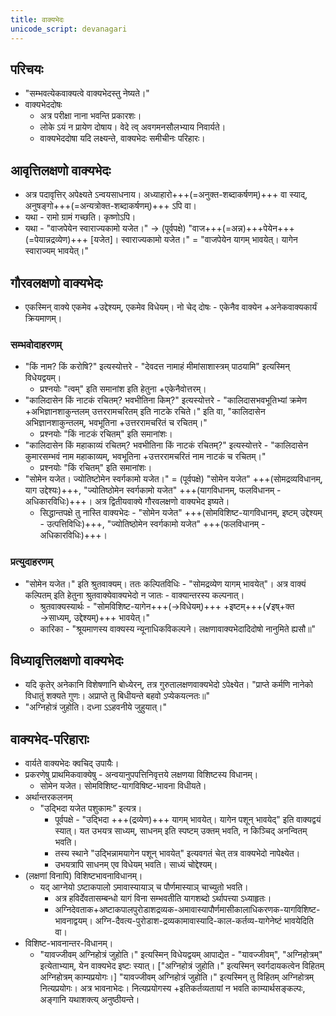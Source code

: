 ```yaml
---
title: वाक्यभेदः
unicode_script: devanagari
---
```


## परिचयः
- "सम्भवत्येकवाक्यत्वे वाक्यभेदस्तु नेष्यते।"
- वाक्यभेददोषः
    - अत्र परीक्षा नाना भवन्ति प्रकारशः।
    - लोके ऽयं न प्रायेण दोषाय। वेदे त्व् अवगमनसौलभ्याय निवार्यते।
    - वाक्यभेददोषा यदि लक्ष्यन्ते, वाक्यभेदः समीचीनः परिहारः।

## आवृत्तिलक्षणो वाक्यभेदः
- अत्र पदावृत्तिर् अपेक्ष्यते ऽन्वयसाधनाय। अध्याहारो+++(=अनुक्त-शब्दाकर्षणम्)+++ वा स्याद्, अनुषङ्गो+++(=अन्यत्रोक्त-शब्दाकर्षणम्)+++ ऽपि वा।
- यथा - रामो ग्रामं गच्छति। कृष्णोऽपि।
- यथा - "वाजपेयेन स्वाराज्यकामो यजेत।" → (पूर्वपक्षे) "वाज+++(=अन्न)+++पेयेन+++(=पेयान्नद्रव्येण)+++ [यजेत]। स्वाराज्यकामो यजेत।" = "वाजपेयेन यागम् भावयेत्। यागेन स्वाराज्यम् भावयेत्।"

## गौरवलक्षणो वाक्यभेदः
- एकस्मिन् वाक्ये एकमेव +उद्देश्यम्, एकमेव विधेयम्। नो चेद् दोषः - एकेनैव वाक्येन +अनेकवाक्यकार्यं क्रियमाणम्। 

### सम्भवोदाहरणम् 
- "किं नाम? किं करोषि?" इत्यस्योत्तरे - "देवदत्त नामाहं मीमांसाशास्त्रम् पाठयामि" इत्यस्मिन् विधेयद्वयम्।
  - प्रश्नयोः "त्वम्" इति समानांश इति हेतुना +एकेनैवोत्तरम्।
- "कालिदासेन किं नाटकं रचितम्? भवभीतिना किम्?" इत्यस्योत्तरे - "कालिदासभवभूतिभ्यां क्रमेण +अभिज्ञानशाकुन्तलम् उत्तररामचरितम् इति नाटके रचिते।" इति वा, "कालिदासेन अभिज्ञानशाकुन्तलम्, भवभूतिना +उत्तररामचरितं च रचितम्।" 
  - प्रश्नयोः "किं नाटकं रचितम्" इति समानांशः।
- "कालिदासेन किं महाकाव्यं रचितम्? भवभीतिना किं नाटकं रचितम्?" इत्यस्योत्तरे - "कालिदासेन कुमारसम्भवं नाम महाकाव्यम्, भवभूतिना +उत्तररामचरितं नाम नाटकं च रचितम्।" 
  - प्रश्नयोः "किं रचितम्" इति समानांशः।
- "सोमेन यजेत। ज्योतिष्टोमेन स्वर्गकामो यजेत।" = (पूर्वपक्षे) "सोमेन यजेत" +++(सोमद्रव्यविधानम्, याग उद्देश्यः)+++, "ज्योतिष्ठोमेन स्वर्गकामो यजेत" +++(यागविधानम्, फलविधानम् - अधिकारविधिः)+++। अत्र द्वितीयवाक्ये गौरवलक्षणो वाक्यभेद इष्यते। 
  - सिद्धान्तपक्षे तु नास्ति वाक्यभेदः - "सोमेन यजेत" +++(सोमविशिष्ट-यागविधानम्, इष्टम् उद्देश्यम् - उत्पत्तिविधिः)+++, "ज्योतिष्ठोमेन स्वर्गकामो यजेत" +++(फलविधानम् - अधिकारविधिः)+++।

### प्रत्युदाहरणम्
- "सोमेन यजेत।" इति श्रुतवाक्यम्। ततः कल्पितविधिः - "सोमद्रव्येण यागम् भावयेत्"। अत्र वाक्यं कल्पितम् इति हेतुना श्रुतवाक्येवाक्यभेदो न जातः - वाक्यान्तरस्य कल्पनात्।
  - श्रुतवाक्यस्यार्थः - "सोमविशिष्ट-यागेन+++(→विधेयम्)+++ +इष्टम्+++(√इष्+क्त →साध्यम्, उद्देश्यम्)+++ भावयेत्।"
  - कारिका - "श्रूयमाणस्य वाक्यस्य न्यूनाधिकविकल्पने। लक्षणावाक्यभेदादिदोषो नानुमिते ह्यसौ॥"

## विध्यावृत्तिलक्षणो वाक्यभेदः
- यदि कृतेर् अनेकानि विशेषणानि बोध्येरन्, तत्र गुरुतालक्षणवाक्यभेदो ऽपेक्ष्येत। "प्राप्ते कर्मणि नानेको विधातुं शक्यते गुणः। अप्राप्ते तु बिधीयन्ते बहवो ऽप्येकयत्नतः॥"
- "अग्निहोत्रं जुहोति। दध्ना ऽऽहवनीये जुहुयात्।"

## वाक्यभेद-परिहाराः
- वार्यते वाक्यभेदः क्वचिद् उपायैः।
- प्रकरणेषु प्राथमिकवाक्येषु - अन्वयानुपपत्तिनिवृत्तये लक्षणया विशिष्टस्य विधानम्।
  - सोमेन यजेत। सोमविशिष्ट-यागविषिष्ट-भावना विधीयते। 
- अर्थान्तरकलनम्
  - "उद्भिदा यजेत पशुकामः" इत्यत्र। 
    - पूर्वपक्षे - "उद्भिदा +++(द्रव्येण)+++ यागम् भावयेत्। यागेन पशून् भावयेद्" इति वाक्यद्वयं स्यात्। यत उभयत्र साध्यम्, साधनम् इति स्पष्टम् उक्तम् भवति, न किञ्चिद् अनन्वितम् भवति। 
    - तस्य स्थाने "उद्भिन्नामयागेन पशून् भावयेत्" इत्यवगतं चेत् तत्र वाक्यभेदो नापेक्ष्येत।
    - उभयत्रापि साधनम् एव विधेयम् भवति। साध्यं चोद्देश्यम्।
- (लक्षणां विनापि) विशिष्टभावनाविधानम्।
  - यद् आग्नेयो ऽष्टाकपालो ऽमावास्यायाञ् च पौर्णमास्याञ् चाच्युतो भवति।
    - अत्र हविर्देवतासम्बन्धो यागं विना सम्भवतीति यागशब्दो ऽर्थापत्त्या ऽध्याहृतः।
    - अग्निदेवताक+अष्टाकपालपुरोडाशद्रव्यक-अमावास्यापौर्णमासीकालाधिकरणक-यागविशिष्ट-भावनाद्वयम्। अग्नि-दैवत्य-पुरोडाश-द्रव्यकामावास्यादि-काल-कर्तव्य-यागेनेष्टं भावयेदिति वा।
- विशिष्ट-भावनान्तर-विधानम्।
  - "यावज्जीवम् अग्निहोत्रं जुहोति।" इत्यस्मिन् विधेयद्वयम् आपाद्येत - "यावज्जीवम्", "अग्निहोत्रम्" इत्येताभ्याम्, येन वाक्यभेद इष्टः स्यात्। ["अग्निहोत्रं जुहोति।" इत्यस्मिन् स्वर्गदायकत्वेन विहितम् अग्निहोत्रम् काम्यप्रयोगः।] "यावज्जीवम् अग्निहोत्रं जुहोति।" इत्यस्मिन् तु विहितम् अग्निहोत्रम् नित्यप्रयोगः। अत्र भावनाभेदः। नित्यप्रयोगस्य +इतिकर्तव्यतायां न भवति काम्यार्थसङ्कल्पः, अङ्गानि यथाशक्त्य् अनुष्ठीयन्ते।